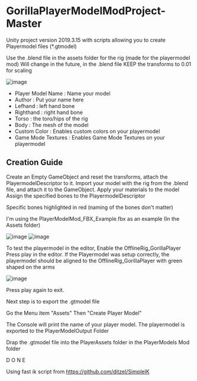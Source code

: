 # GorillaPlayerModelModProject-Master
Unity project version 2019.3.15 with scripts allowing you to create Playermodel files (*.gtmodel)

Use the .blend file in the assets folder for the rig (made for the playermodel mod) 
Will change in the future, in the .blend file KEEP the transforms to 0.01 for scaling

![image](https://user-images.githubusercontent.com/65086429/172030977-3c47a981-4416-465b-9d55-75e243fa4e16.png)

- Player Model Name : Name your model
- Author : Put your name here
- Lefhand : left hand bone
- Righthand : right hand bone
- Torso : the toro/hips of the rig
- Body : The mesh of the model
- Custom Color : Enables custom colors on your playermodel
- Game Mode Textures : Enables Game Mode Textures on your playermodel

## Creation Guide
Create an Empty GameObject and reset the transforms, attach the PlayermodelDescriptor to it.
Import your model with the rig from the .blend file, and attach it to the GameObject.
Apply your materials to the model
Assign the specified bones to the PlayermodelDescriptor

Specific bones highlighted in red (naming of the bones don't matter)

I'm using the PlayerModelMod_FBX_Example.fbx as an example (In the Assets folder)

![image](https://user-images.githubusercontent.com/65086429/172035609-9c94028e-437c-41ed-ac81-cb9d654a99d3.png)
![image](https://user-images.githubusercontent.com/65086429/172035618-70e3a86e-f8ec-4e92-a4c6-36894f6a1c13.png)


To test the playermodel in the editor,
Enable the OfflineRig_GorillaPlayer
Press play in the editor.
If the Playermodel was setup correctly, the playermodel should be aligned to the OfflineRig_GorillaPlayer with green shaped on the arms

![image](https://user-images.githubusercontent.com/65086429/172035710-3565cc07-5845-4917-bed4-df27cb0dccfa.png)

Press play again to exit.

Next step is to export the .gtmodel file

Go the Menu item "Assets"
Then "Create Player Model"

The Console will print the name of your player model.
The playermodel is exported to the PlayerModelOutput Folder

Drap the .gtmodel file into the PlayerAssets folder in the PlayerModels Mod folder

D O N E

Using fast ik script from https://github.com/ditzel/SimpleIK
